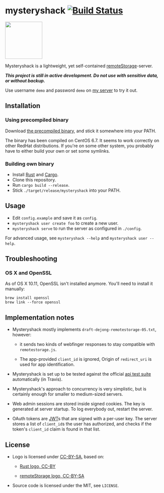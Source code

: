 # mysteryshack [![Build Status](https://travis-ci.org/untitaker/mysteryshack.svg?branch=master)](https://travis-ci.org/untitaker/mysteryshack)

<img src="https://shack.unterwaditzer.net/static/logo.svg" width=120 height=120 />

Mysteryshack is a lightweight, yet self-contained
[remoteStorage](http://remotestorage.io/)-server.

***This project is still in active development. Do not use with sensitive data, or without backup.***

Use username `demo` and password `demo` on [my
server](https://shack.unterwaditzer.net) to try it out.

## Installation

### Using precompiled binary

Download [the precompiled binary](https://unterwaditzer.net/bin/mysteryshack),
and stick it somewhere into your PATH.

The binary has been compiled on CentOS 6.7. It seems to work correctly on other
RedHat distributions. If you're on some other system, you probably have to
either build your own or set some symlinks.

### Building own binary

* Install [Rust](https://www.rust-lang.org/) and [Cargo](https://crates.io/install).
* Clone this repository.
* Run `cargo build --release`.
* Stick `./target/release/mysteryshack` into your PATH.

## Usage

* Edit `config.example` and save it as `config`.
* `mysteryshack user create foo` to create a new user. 
* `mysteryshack serve` to run the server as configured in `./config`.

For advanced usage, see `mysteryshack --help` and `mysteryshack user --help`.

## Troubleshooting

### OS X and OpenSSL

As of OS X 10.11, OpenSSL isn't installed anymore. You'll need to install it manually:

    brew install openssl
    brew link --force openssl

## Implementation notes

* Mysteryshack mostly implements `draft-dejong-remotestorage-05.txt`, however:

  - it sends two kinds of webfinger responses to stay compatible with
    `remotestorage.js`.

  - The app-provided `client_id` is ignored, Origin of `redirect_uri` is used
    for app identification.

* Mysteryshack is set up to be tested against the official [api test
  suite](https://github.com/remotestorage/api-test-suite/) automatically (in
  Travis).

* Mysteryshack's approach to concurrency is very simplistic, but is certainly
  enough for smaller to medium-sized servers.

* Web admin sessions are stored inside signed cookies. The key is generated at
  server startup. To log everybody out, restart the server.

* OAuth tokens are [JWT](https://jwt.io/)s that are signed with a per-user key.
  The server stores a list of `client_id`s the user has authorized, and checks
  if the token's `client_id` claim is found in that list.


## License

* Logo is licensed under
  [CC-BY-SA](https://creativecommons.org/licenses/by-sa/3.0/), based on:

  * [Rust logo, CC-BY](https://www.rust-lang.org/legal.html)

  * [remoteStorage logo, CC-BY-SA](https://github.com/remotestorage/design)

* Source code is licensed under the MIT, see `LICENSE`.
